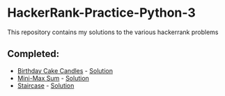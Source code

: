 # HackerRank-Practice-Python-3


This repository contains my solutions to the various hackerrank problems

## Completed:

* [Birthday Cake Candles](https://www.hackerrank.com/challenges/birthday-cake-candles/problem) - [Solution](https://github.com/tauhtauhsauce/HackerRank-Practice-Python-3/blob/master/Solutions/Birthday%20Cake%20Candles.py)
* [Mini-Max Sum](https://www.hackerrank.com/challenges/mini-max-sum) - [Solution](https://github.com/tauhtauhsauce/HackerRank-Practice-Python-3/blob/master/Solutions/Mini-Max%20Sum.py)
* [Staircase](https://github.com/PurpleBooth) - [Solution](https://github.com/tauhtauhsauce/HackerRank-Practice-Python-3/blob/master/Solutions/Staircase.py)

